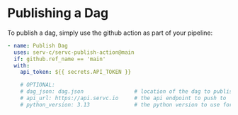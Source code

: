 # Publishing a Dag

To publish a dag, simply use the github action as part of your pipeline:

```yaml
- name: Publish Dag
  uses: serv-c/servc-publish-action@main
  if: github.ref_name == 'main'
  with:
    api_token: ${{ secrets.API_TOKEN }}

    # OPTIONAL:
    # dag_json: dag.json                # location of the dag to publish
    # api_url: https://api.servc.io     # the api endpoint to push to
    # python_version: 3.13              # the python version to use for publishing
```

